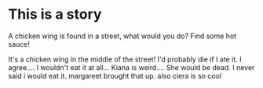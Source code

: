 # This is a story
A chicken wing is found in a street, what would you do?
Find some hot sauce!

It's a chicken wing in the middle of the street! I'd probably die if I ate it.
I agree.... I wouldn't eat it at all... Kiana is weird.... She would be dead.
I never said i would eat it. margareet brought that up.
also ciera is so cool
